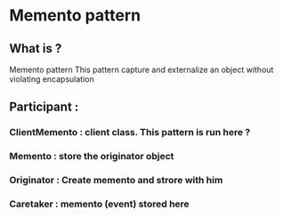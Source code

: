# Memento pattern

## What is ?
Memento pattern
This pattern capture and externalize an object without violating encapsulation

## Participant :
### ClientMemento : client class. This pattern is run here ?
### Memento       : store the originator object
### Originator    : Create memento and strore with him
### Caretaker     : memento (event) stored here